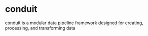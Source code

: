 # conduit
conduit is a modular data pipeline framework designed for creating, processing, and transforming data

